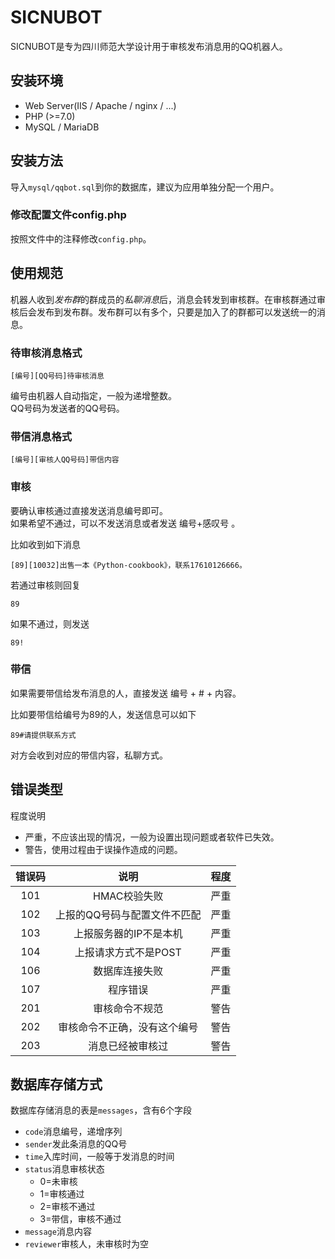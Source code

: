 # SICNUBOT

SICNUBOT是专为四川师范大学设计用于审核发布消息用的QQ机器人。

## 安装环境

- Web Server(IIS / Apache / nginx / ...)
- PHP (>=7.0)
- MySQL / MariaDB

## 安装方法

导入`mysql/qqbot.sql`到你的数据库，建议为应用单独分配一个用户。  

### 修改配置文件config.php

按照文件中的注释修改`config.php`。

## 使用规范

机器人收到*发布群*的群成员的*私聊消息*后，消息会转发到审核群。在审核群通过审核后会发布到发布群。发布群可以有多个，只要是加入了的群都可以发送统一的消息。

### 待审核消息格式

```
[编号][QQ号码]待审核消息
```

编号由机器人自动指定，一般为递增整数。  
QQ号码为发送者的QQ号码。  

### 带信消息格式

```
[编号][审核人QQ号码]带信内容
```

### 审核

要确认审核通过直接发送消息编号即可。  
如果希望不通过，可以不发送消息或者发送 编号+感叹号 。

比如收到如下消息

```
[89][10032]出售一本《Python-cookbook》，联系17610126666。
```

若通过审核则回复

```
89
```

如果不通过，则发送

```
89!
```

### 带信

如果需要带信给发布消息的人，直接发送 编号 + # + 内容。

比如要带信给编号为89的人，发送信息可以如下

```
89#请提供联系方式
```

对方会收到对应的带信内容，私聊方式。



## 错误类型

程度说明

- 严重，不应该出现的情况，一般为设置出现问题或者软件已失效。
- 警告，使用过程由于误操作造成的问题。

| 错误码 |             说明             | 程度 |
| :----: | :--------------------------: | :--: |
|  101   |         HMAC校验失败         | 严重 |
|  102   | 上报的QQ号码与配置文件不匹配 | 严重 |
|  103   |    上报服务器的IP不是本机    | 严重 |
|  104   |     上报请求方式不是POST     | 严重 |
|  106   |        数据库连接失败        | 严重 |
|  107   |           程序错误           | 严重 |
|  201   |        审核命令不规范        | 警告 |
|  202   | 审核命令不正确，没有这个编号 | 警告 |
|  203   |       消息已经被审核过       | 警告 |

## 数据库存储方式

数据库存储消息的表是`messages`，含有6个字段

- `code`消息编号，递增序列
- `sender`发此条消息的QQ号
- `time`入库时间，一般等于发消息的时间
- `status`消息审核状态
  - 0=未审核
  - 1=审核通过
  - 2=审核不通过
  - 3=带信，审核不通过
- `message`消息内容
- `reviewer`审核人，未审核时为空